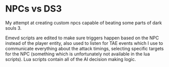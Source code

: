 # NPCs vs DS3
My attempt at creating custom npcs capable of beating some parts of dark souls 3.

Emevd scripts are edited to make sure triggers happen based on the NPC instead of the player entity, also used to listen for TAE events which I use to communicate everything about the attack timings, selecting specific targets for the NPC (something which is unfortunately not available in the lua scripts).
Lua scripts contain all of the AI decision making logic.
